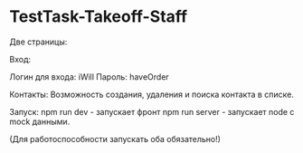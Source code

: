 # TestTask-Takeoff-Staff
Две страницы:

Вход:

Логин для входа: iWill 
Пароль: haveOrder

Контакты:
Возможность создания, удаления и поиска контакта в списке. 

Запуск:
npm run dev - запускает фронт
npm run server - запускает node с mock данными.

(Для работоспособности запускать оба обязательно!)

